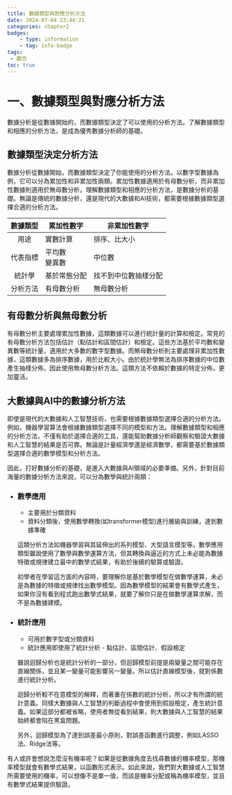 ```yaml
---
title: 數據類型與對應分析方法
date: 2024-07-04 23:44:21
categories: chapter2
badges:
    - type: information
    - tag: info-badge
tags: 
 - 觀念
toc: true
---
```


# 一、數據類型與對應分析方法

數據分析是從數據開始的，而數據類型決定了可以使用的分析方法。了解數據類型和相應的分析方法，是成為優秀數據分析師的基礎。

## 數據類型決定分析方法

數據分析從數據開始，而數據類型決定了你能使用的分析方法。以數字型數據為例，它可以分為累加性和非累加性兩類。累加性數據適用於有母數分析，而非累加性數據則適用於無母數分析。理解數據類型和相應的分析方法，是數據分析的基礎。無論是傳統的數據分析，還是現代的大數據和AI技術，都需要根據數據類型選擇合適的分析方法。

|數據類型|累加性數字|非累加性數字|
|:----:|----|----|
|用途|實數計算|排序、比大小|
|代表指標|平均數<br>變異數|中位數<br>
|統計學|基於常態分配|找不到中位數抽樣分配|
|分析方法|有母數分析|無母數分析|


## 有母數分析與無母數分析

有母數分析主要處理累加性數據，這類數據可以進行統計量的計算和檢定。常見的有母數分析方法包括估計（點估計和區間估計）和檢定。這些方法基於平均數和變異數等統計量，適用於大多數的數字型數據。而無母數分析則主要處理非累加性數據，這類數據多為排序數據，用於比較大小。由於統計學無法為排序數據的中位數產生抽樣分佈，因此使用無母數分析方法。這類方法不依賴於數據的特定分佈，更加靈活。

## 大數據與AI中的數據分析方法

即使是現代的大數據和人工智慧技術，也需要根據數據類型選擇合適的分析方法。例如，機器學習算法會根據數據類型選擇不同的模型和方法。理解數據類型和相應的分析方法，不僅有助於選擇合適的工具，還能幫助數據分析師觀察和驗證大數據和人工智慧的結果是否可靠。無論是計量經濟學還是經濟數學，都需要基於數據類型選擇合適的數學模型和分析方法。

因此，打好數據分析的基礎，是進入大數據與AI領域的必要準備。另外，針對目前海量的數據分析方法來說，可以分為數學與統計兩類：

- ### 數學應用
     - 主要用於分類資料
     - 資料分類後，使用數學轉換(如transformer模型)進行層級與訓練，達到數據準確
     
     這類分析方法如機器學習與其延伸出的系列模型、大型語言模型等。數學應用類型雖說使用了數學與數學運算方法，但其轉換與逼近的方式上未必能為數據特徵或規律建立最中的數學式結果，有助於後續的驗算或驗證。  


     初學者在學習這方面的內容時，要理解你是基於數學模型在做數學運算，未必是為數據的特徵或規律找出數學模型。因為數學模型的結果會有數學式產生，如果你沒有看到程式跑出數學式結果，就要了解你只是在做數學運算求解，而不是為數據建模。


- ### 統計應用
     - 可用於數字型或分類資料
     - 統計應用即使用了統計分析 - 點估計、區間估計、假設檢定
     
     雖說迴歸分析也是統計分析的一部分，但迴歸模型前提是兩變量之間可能存在直線關係，並且某一變量可能影響另一變量。所以估計直線模型後，就對係數進行統計分析。
     
     迴歸分析較不在意模型的解釋，而著重在係數的統計分析，所以才有所謂的統計意義。同樣大數據與人工智慧的判斷過程中會使用到假設檢定，產生統計意義。如果這部分都被省略，使用者無從看到結果，則大數據與人工智慧的結果始終都會陷在黑盒問題。

     另外，迴歸模型為了達到誤差最小原則，對誤差函數進行調整，例如LASSO法、Ridge法等。

有人或許會想說怎麼沒有機率呢？如果是從數據角度去找尋數據的機率模型，那機率模型就會有數學式結果，以函數形式表示。如此來說，我們對大數據或人工智慧所需要使用的機率，可以想像不是單一值，而該是機率分配或稱為機率模型，並且有數學式結果提供驗證。
